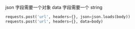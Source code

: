 

json 字段需要一个对象
data 字段需要一个 string

```python
requests.post('url', headers={}, json=json.loads(body))
requests.post('url', headers={}, data=body)
```


